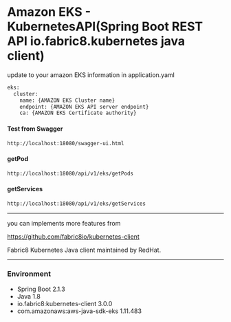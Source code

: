 # Amazon EKS - KubernetesAPI(Spring Boot REST API io.fabric8.kubernetes java client)


update to your amazon EKS information in application.yaml
```bash
eks:
  cluster:
    name: {AMAZON EKS Cluster name}
    endpoint: {AMAZON EKS API server endpoint}
    ca: {AMAZON EKS Certificate authority}  
```

#### Test from Swagger
```bash
http://localhost:18080/swagger-ui.html
```


#### getPod
```bash
http://localhost:18080/api/v1/eks/getPods
```

#### getServices
```bash
http://localhost:18080/api/v1/eks/getServices
```


---
you can implements more features from

https://github.com/fabric8io/kubernetes-client

Fabric8 Kubernetes Java client maintained by RedHat.

---
### Environment

- Spring Boot 2.1.3
- Java 1.8
- io.fabric8:kubernetes-client 3.0.0
- com.amazonaws:aws-java-sdk-eks 1.11.483

